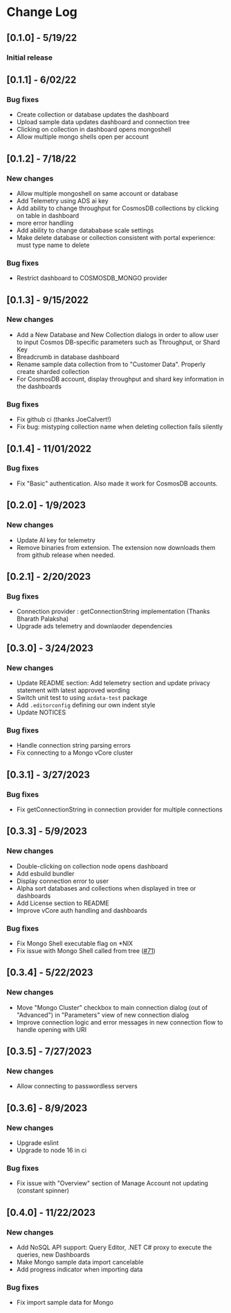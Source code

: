 # Change Log
## [0.1.0] - 5/19/22
### Initial release

## [0.1.1] - 6/02/22
### Bug fixes
* Create collection or database updates the dashboard
* Upload sample data updates dashboard and connection tree
* Clicking on collection in dashboard opens mongoshell
* Allow multiple mongo shells open per account

## [0.1.2] - 7/18/22
### New changes
* Allow multiple mongoshell on same account or database
* Add Telemetry using ADS ai key
* Add ability to change throughput for CosmosDB collections by clicking on table in dashboard
* more error handling
* Add ability to change datababase scale settings
* Make delete database or collection consistent with portal experience: must type name to delete
### Bug fixes
* Restrict dashboard to COSMOSDB_MONGO provider

## [0.1.3] - 9/15/2022
### New changes
* Add a New Database and New Collection dialogs in order to allow user to input Cosmos DB-specific parameters such as Throughput, or Shard Key
* Breadcrumb in database dashboard
* Rename sample data collection from to "Customer Data". Properly create sharded collection
* For CosmosDB account, display throughput and shard key information in the dashboards
### Bug fixes
* Fix github ci (thanks JoeCalvert!)
* Fix bug: mistyping collection name when deleting collection fails silently

## [0.1.4] - 11/01/2022
### Bug fixes
* Fix "Basic" authentication. Also made it work for CosmosDB accounts.

## [0.2.0] - 1/9/2023
### New changes
* Update AI key for telemetry
* Remove binaries from extension. The extension now downloads them from github release when needed.

## [0.2.1] - 2/20/2023
### Bug fixes
* Connection provider : getConnectionString implementation (Thanks Bharath Palaksha)
* Upgrade ads telemetry and downlaoder dependencies

## [0.3.0] - 3/24/2023
### New changes
* Update README section: Add telemetry section and update privacy statement with latest approved wording
* Switch unit test to using `azdata-test` package
* Add `.editorconfig` defining our own indent style
* Update NOTICES
### Bug fixes
* Handle connection string parsing errors
* Fix connecting to a Mongo vCore cluster

## [0.3.1] - 3/27/2023
### Bug fixes
* Fix getConnectionString in connection provider for multiple connections

## [0.3.3] - 5/9/2023

### New changes
* Double-clicking on collection node opens dashboard
* Add esbuild bundler
* Display connection error to user
* Alpha sort databases and collections when displayed in tree or dashboards
* Add License section to README
* Improve vCore auth handling and dashboards
### Bug fixes
* Fix Mongo Shell executable flag on *NIX
* Fix issue with Mongo Shell called from tree ([#71](https://github.com/Azure/azure-cosmosdb-ads-extension/issues))

## [0.3.4] - 5/22/2023
### New changes
* Move "Mongo Cluster" checkbox to main connection dialog (out of "Advanced") in "Parameters" view of new connection dialog
* Improve connection logic and error messages in new connection flow to handle opening with URI

## [0.3.5] - 7/27/2023
### New changes
* Allow connecting to passwordless servers

## [0.3.6] - 8/9/2023
### New changes
* Upgrade eslint
* Upgrade to node 16 in ci
### Bug fixes
* Fix issue with "Overview" section of Manage Account not updating (constant spinner)

## [0.4.0] - 11/22/2023
### New changes
* Add NoSQL API support: Query Editor, .NET C# proxy to execute the queries, new Dashboards
* Make Mongo sample data import cancelable
* Add progress indicator when importing data

### Bug fixes
* Fix import sample data for Mongo
